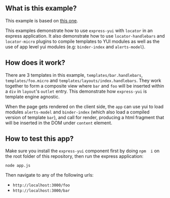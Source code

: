 What is this example?
---------------------

This example is based on [this one](https://github.com/yahoo/express-yui/tree/master/examples/locator-express).

This examples demonstrate how to use `express-yui` with `locator` in an express application. It also demonstrate how to use `locator-handlebars` and `locator-micro` plugins to compile templates to YUI modules as well as the use of app level yui modules (e.g: `binder-index` and `alerts-model`).


How does it work?
-----------------

There are 3 templates in this example, `templates/bar.handlebars`, `templates/foo.micro` and `templates/layouts/index.handlebars`. They work together to form a composite view where `bar` and `foo` will be inserted within a `div` in `layout`'s `outlet` entry. This demonstrate how `express-yui` is template engine agnostic.

When the page gets rendered on the client side, the `app` can use yui to load modules `alerts-model` and `binder-index` (which also load a compiled version of template `bar`), and call for render, producing a html fragment that will be inserted in the DOM under `content` element.


How to test this app?
---------------------

Make sure you install the `express-yui` component first by doing `npm  i` on the root folder of this repository, then run the express application:

```
node app.js
```

Then navigate to any of the following urls:

* `http://localhost:3000/foo`
* `http://localhost:3000/bar`
